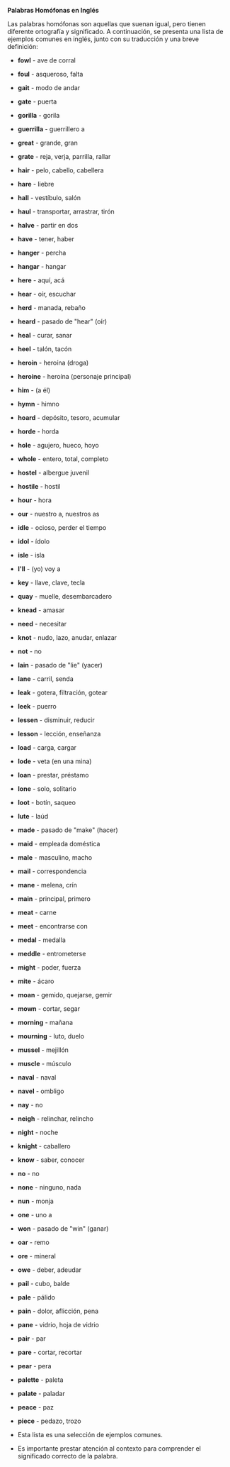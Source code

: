 **Palabras Homófonas en Inglés**

Las palabras homófonas son aquellas que suenan igual, pero tienen diferente ortografía y significado. A continuación, se presenta una lista de ejemplos comunes en inglés, junto con su traducción y una breve definición:

*   **fowl** - ave de corral
*   **foul** - asqueroso, falta

*   **gait** - modo de andar
*   **gate** - puerta

*   **gorilla** - gorila
*   **guerrilla** - guerrillero a

*   **great** - grande, gran
*   **grate** - reja, verja, parrilla, rallar

*   **hair** - pelo, cabello, cabellera
*   **hare** - liebre

*   **hall** - vestíbulo, salón
*   **haul** - transportar, arrastrar, tirón

*   **halve** - partir en dos
*   **have** - tener, haber

*   **hanger** - percha
*   **hangar** - hangar

*   **here** - aquí, acá
*   **hear** - oír, escuchar

*   **herd** - manada, rebaño
*   **heard** - pasado de "hear" (oír)

*   **heal** - curar, sanar
*   **heel** - talón, tacón

*   **heroin** - heroína (droga)
*   **heroine** - heroína (personaje principal)

*   **him** - (a él)
*   **hymn** - himno

*   **hoard** - depósito, tesoro, acumular
*   **horde** - horda

*   **hole** - agujero, hueco, hoyo
*   **whole** - entero, total, completo

*   **hostel** - albergue juvenil
*   **hostile** - hostil

*   **hour** - hora
*   **our** - nuestro a, nuestros as

*   **idle** - ocioso, perder el tiempo
*   **idol** - ídolo

*   **isle** - isla
*   **I'll** - (yo) voy a

*   **key** - llave, clave, tecla
*   **quay** - muelle, desembarcadero

*   **knead** - amasar
*   **need** - necesitar

*   **knot** - nudo, lazo, anudar, enlazar
*   **not** - no

*   **lain** - pasado de "lie" (yacer)
*   **lane** - carril, senda

*   **leak** - gotera, filtración, gotear
*   **leek** - puerro

*   **lessen** - disminuir, reducir
*   **lesson** - lección, enseñanza

*   **load** - carga, cargar
*   **lode** - veta (en una mina)

*   **loan** - prestar, préstamo
*   **lone** - solo, solitario

*   **loot** - botín, saqueo
*   **lute** - laúd

*   **made** - pasado de "make" (hacer)
*   **maid** - empleada doméstica

*   **male** - masculino, macho
*   **mail** - correspondencia

*   **mane** - melena, crín
*   **main** - principal, primero

*   **meat** - carne
*   **meet** - encontrarse con

*   **medal** - medalla
*   **meddle** - entrometerse

*   **might** - poder, fuerza
*   **mite** - ácaro

*   **moan** - gemido, quejarse, gemir
*   **mown** - cortar, segar

*   **morning** - mañana
*   **mourning** - luto, duelo

*   **mussel** - mejillón
*   **muscle** - músculo

*   **naval** - naval
*   **navel** - ombligo

*   **nay** - no
*   **neigh** - relinchar, relincho

*   **night** - noche
*   **knight** - caballero

*   **know** - saber, conocer
*   **no** - no
*   **none** - ninguno, nada
*   **nun** - monja

*   **one** - uno a
*   **won** - pasado de "win" (ganar)

*   **oar** - remo
*   **ore** - mineral

*   **owe** - deber, adeudar

*   **pail** - cubo, balde
*   **pale** - pálido

*   **pain** - dolor, aflicción, pena
*   **pane** - vidrio, hoja de vidrio

*   **pair** - par
*   **pare** - cortar, recortar
*   **pear** - pera

*   **palette** - paleta
*   **palate** - paladar
*   **peace** - paz
*   **piece** - pedazo, trozo



*   Esta lista es una selección de ejemplos comunes.
*   Es importante prestar atención al contexto para comprender el significado correcto de la palabra.


